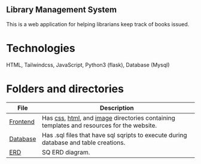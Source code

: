 ## Library Management System

This is a web application for helping librarians keep track of books issued.

# Technologies

HTML,
Tailwindcss,
JavaScript,
Python3 (flask),
Database (Mysql)

# Folders and directories
|   **File**   |   **Description**   |
| -------------- | --------------------- |
|[Frontend](/build/frontend/) | Has [css](/build/frontend/css/), [html](/build/frontend/templates/), and [image](/build/frontend/img/) directories containing templates and resources for the website.
|[Database](/build/database/) | Has .sql files that have sql sqripts to execute during database and table creations.
|[ERD](sql_erd.png) | SQ ERD diagram.
